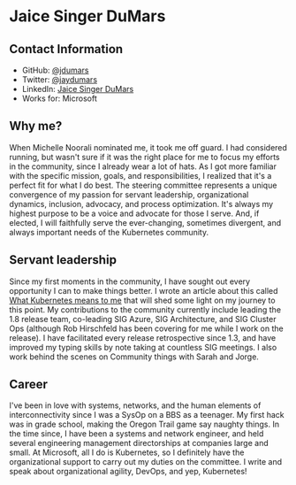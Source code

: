 # Jaice Singer DuMars 

## Contact Information 

- GitHub: [@jdumars](https://github.com/jdumars)
- Twitter: [@jaydumars](https://twitter.com/jaydumars)
- LinkedIn: [Jaice Singer DuMars](https://www.linkedin.com/in/jasondumars/)
- Works for: Microsoft

## Why me?

When Michelle Noorali nominated me, it took me off guard. I had considered running, but wasn't sure if it was the right place for me to focus my efforts in the community, since I already wear a lot of hats.  As I got more familiar with the specific mission, goals, and responsibilities, I realized that it's a perfect fit for what I do best.  The steering committee represents a unique convergence of my passion for servant leadership, organizational dynamics, inclusion, advocacy, and process optimization. It's always my highest purpose to be a voice and advocate for those I serve.  And, if elected, I will faithfully serve the ever-changing, sometimes divergent, and always important needs of the Kubernetes community.

## Servant leadership

Since my first moments in the community, I have sought out every opportunity I can to make things better.  I wrote an article about this called [What Kubernetes means to me](http://bit.ly/k8s2me) that will shed some light on my journey to this point. My contributions to the community currently include leading the 1.8 release team, co-leading SIG Azure, SIG Architecture, and SIG Cluster Ops (although Rob Hirschfeld has been covering for me while I work on the release).  I have facilitated every release retrospective since 1.3, and have improved my typing skills by note taking at countless SIG meetings.  I also work behind the scenes on Community things with Sarah and Jorge.  

## Career

I've been in love with systems, networks, and the human elements of interconnectivity since I was a SysOp on a BBS as a teenager. My first hack was in grade school, making the Oregon Trail game say naughty things.  In the time since, I have been a systems and network engineer, and held several engineering management directorships at companies large and small.  At Microsoft, all I do is Kubernetes, so I definitely have the organizational support to carry out my duties on the committee.  I write and speak about organizational agility, DevOps, and yep, Kubernetes!
